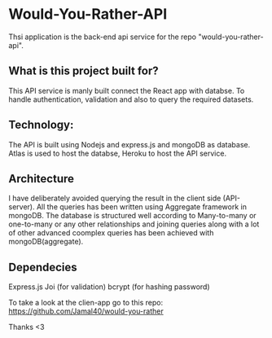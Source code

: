 # Would-You-Rather-API
Thsi application is the back-end api service for the repo "would-you-rather-api". 

## What is this project built for?
This API service is manly built connect the React app with databse. To handle authentication, validation and also to query the required datasets.

## Technology:
The API is built using Nodejs and express.js and mongoDB as database. Atlas is used to host the databse, Heroku to host the API service.

## Architecture
I have deliberately avoided querying the result in the client side (API-server). All the queries has been written using Aggregate framework in mongoDB.
The database is structured well according to Many-to-many or one-to-many or any other relationships and joining queries along with a lot of other advanced coomplex queries has been achieved with mongoDB(aggregate).

## Dependecies
Express.js
Joi (for validation)
bcrypt (for hashing password)

To take a look at the clien-app go to this repo:
https://github.com/Jamal40/would-you-rather

Thanks <3
